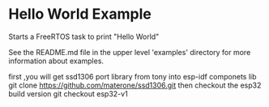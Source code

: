 # Hello World Example

Starts a FreeRTOS task to print "Hello World"

See the README.md file in the upper level 'examples' directory for more information about examples.

first ,you will get ssd1306 port library from tony into esp-idf componets lib
git clone https://github.com/materone/ssd1306.git
then checkout the esp32 build version
git checkout esp32-v1
